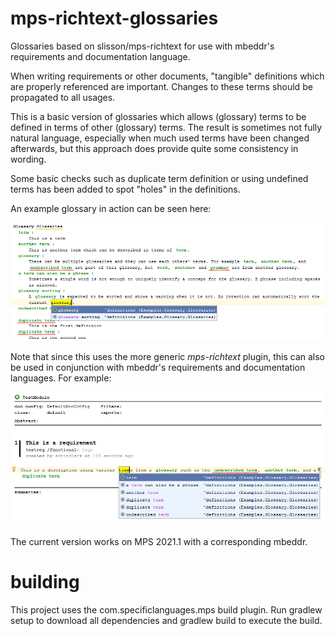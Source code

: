 # mps-richtext-glossaries
Glossaries based on slisson/mps-richtext for use with mbeddr's requirements and documentation language.

When writing requirements or other documents, "tangible" definitions which are properly referenced are important.
Changes to these terms should be propagated to all usages.

This is a basic version of glossaries which allows (glossary) terms to be defined in terms of other (glossary) terms.
The result is sometimes not fully natural language, especially when much used terms have been changed afterwards, but this approach does provide quite some consistency in wording.

Some basic checks such as duplicate term definition or using undefined terms has been added to spot "holes" in the definitions.

An example glossary in action can be seen here:

![Example glossary](images/example_glossary.png "An example glossary in action")

Note that since this uses the more generic *mps-richtext* plugin, this can also be used in conjunction with mbeddr's requirements and documentation languages. For example:

![An example requirement using glossary terms](images/example_requirement.png "An example requirement using glossary terms")

The current version works on MPS 2021.1 with a corresponding mbeddr.

# building
This project uses the com.specificlanguages.mps build plugin.
Run gradlew setup to download all dependencies and gradlew build to execute the build.
